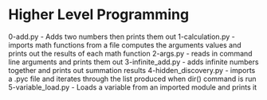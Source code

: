 # Higher Level Programming 
0-add.py - Adds two numbers then prints them out
1-calculation.py - imports math functions from a file computes the arguments values and prints out the results of each math function
2-args.py - reads in command line arguments and prints them out
3-infinite_add.py - adds infinite numbers together and prints out summation results
4-hidden_discovery.py - imports a .pyc file and iterates through the list  produced when dir() command is run
5-variable_load.py - Loads a variable from an imported module and prints it
